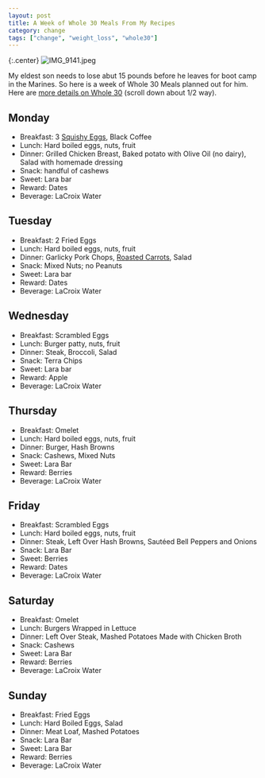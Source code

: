 ```yaml
---
layout: post
title: A Week of Whole 30 Meals From My Recipes
category: change
tags: ["change", "weight_loss", "whole30"]
---
```

{:.center}
![IMG_9141.jpeg](/blog/assets/IMG_9141.jpeg)

My eldest son needs to lose abut 15 pounds before he leaves for boot camp in the Marines.  So here is a week of Whole 30 Meals planned out for him.  Here are [more details on Whole 30](IMG_9141.jpeg) (scroll down about 1/2 way).

## Monday

* Breakfast: 3 [Squishy Eggs](https://fuzzyblog.io/recipes/eggs/2017/03/07/squishy-eggs.html), Black Coffee 
* Lunch: Hard boiled eggs, nuts, fruit
* Dinner: Grilled Chicken Breast, Baked potato with Olive Oil (no dairy), Salad with homemade dressing
* Snack: handful of cashews
* Sweet: Lara bar
* Reward: Dates
* Beverage: LaCroix Water

## Tuesday

* Breakfast: 2 Fried Eggs
* Lunch: Hard boiled eggs, nuts, fruit
* Dinner: Garlicky Pork Chops, [Roasted Carrots](https://fuzzyblog.io/recipes/side_dish/2017/03/10/gluten-free-havilah-s-roasted-carrots-with-changes-by-scott.html), Salad
* Snack: Mixed Nuts; no Peanuts
* Sweet: Lara bar
* Reward: Dates
* Beverage: LaCroix Water

## Wednesday

* Breakfast: Scrambled Eggs
* Lunch: Burger patty, nuts, fruit
* Dinner: Steak, Broccoli, Salad
* Snack: Terra Chips
* Sweet: Lara bar
* Reward: Apple
* Beverage: LaCroix Water

## Thursday 

* Breakfast: Omelet
* Lunch: Hard boiled eggs, nuts, fruit
* Dinner: Burger, Hash Browns
* Snack: Cashews, Mixed Nuts
* Sweet: Lara Bar
* Reward: Berries
* Beverage: LaCroix Water

## Friday

* Breakfast: Scrambled Eggs
* Lunch: Hard boiled eggs, nuts, fruit
* Dinner: Steak, Left Over Hash Browns, Sautéed Bell Peppers and Onions
* Snack: Lara Bar
* Sweet: Berries
* Reward: Dates
* Beverage: LaCroix Water

## Saturday

* Breakfast: Omelet
* Lunch: Burgers Wrapped in Lettuce
* Dinner: Left Over Steak, Mashed Potatoes Made with Chicken Broth
* Snack: Cashews
* Sweet: Lara Bar
* Reward: Berries
* Beverage: LaCroix Water


## Sunday

* Breakfast: Fried Eggs
* Lunch: Hard Boiled Eggs, Salad
* Dinner: Meat Loaf, Mashed Potatoes
* Snack: Lara Bar
* Sweet: Lara Bar
* Reward: Berries
* Beverage: LaCroix Water
